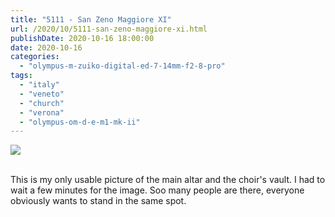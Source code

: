 ```yaml
---
title: "5111 - San Zeno Maggiore XI"
url: /2020/10/5111-san-zeno-maggiore-xi.html
publishDate: 2020-10-16 18:00:00
date: 2020-10-16
categories: 
  - "olympus-m-zuiko-digital-ed-7-14mm-f2-8-pro"
tags: 
  - "italy"
  - "veneto"
  - "church"
  - "verona"
  - "olympus-om-d-e-m1-mk-ii"
---
```

<div class="container">
<div class="center"><a target="_blank" href="https://d25zfm9zpd7gm5.cloudfront.net/1200x1200/2018/20180911_111905_lr.jpg"><img class="webfeedsFeaturedVisual" src="https://d25zfm9zpd7gm5.cloudfront.net/0600x0600/2018/20180911_111905_lr.jpg" /></a></div>
</div>
<br />

This is my only usable picture of the main altar and the choir's
vault. I had to wait a few minutes for the image. Soo many people
are there, everyone obviously wants to stand in the same spot.